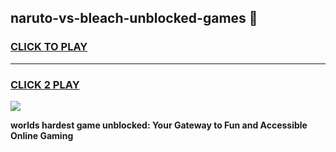 
## naruto-vs-bleach-unblocked-games 👋
<h3>
<a href="https://premium.freeplayer.one?title=naruto-vs-bleach-unblocked-games&ref=14F">CLICK TO PLAY</a></h3>
<hr>

<h3>
<a href="https://premium.freeplayer.one?title=naruto-vs-bleach-unblocked-games&ref=14F">CLICK 2 PLAY</a>
  
</h3>

<a href="https://premium.freeplayer.one?title=naruto-vs-bleach-unblocked-games&ref=12F/"><img src="https://clearcache.store/games.png"></a>


**worlds hardest game unblocked: Your Gateway to Fun and Accessible Online Gaming**
